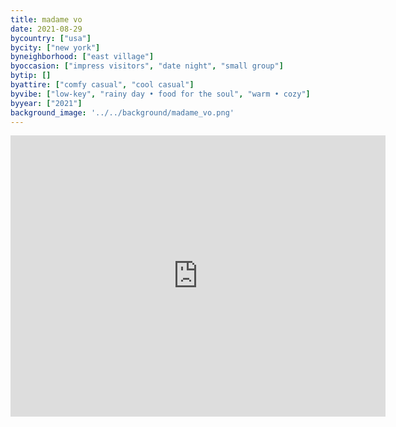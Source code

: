 ```yaml
---
title: madame vo
date: 2021-08-29
bycountry: ["usa"]
bycity: ["new york"]
byneighborhood: ["east village"]
byoccasion: ["impress visitors", "date night", "small group"]
bytip: []
byattire: ["comfy casual", "cool casual"]
byvibe: ["low-key", "rainy day • food for the soul", "warm • cozy"]
byyear: ["2021"]
background_image: '../../background/madame_vo.png'
---
```


<iframe src="https://www.google.com/maps/embed?pb=!1m18!1m12!1m3!1d3023.4807730922025!2d-73.986019!3d40.729445399999996!2m3!1f0!2f0!3f0!3m2!1i1024!2i768!4f13.1!3m3!1m2!1s0x89c2599c4c8416a9%3a0xde39d305acb04e8a!2smadame%20vo!5e0!3m2!1sen!2sus!4v1696016793187!5m2!1sen!2sus" width="600" height="450" style="border:0;" allowfullscreen="" loading="lazy" referrerpolicy="no-referrer-when-downgrade"></iframe>
